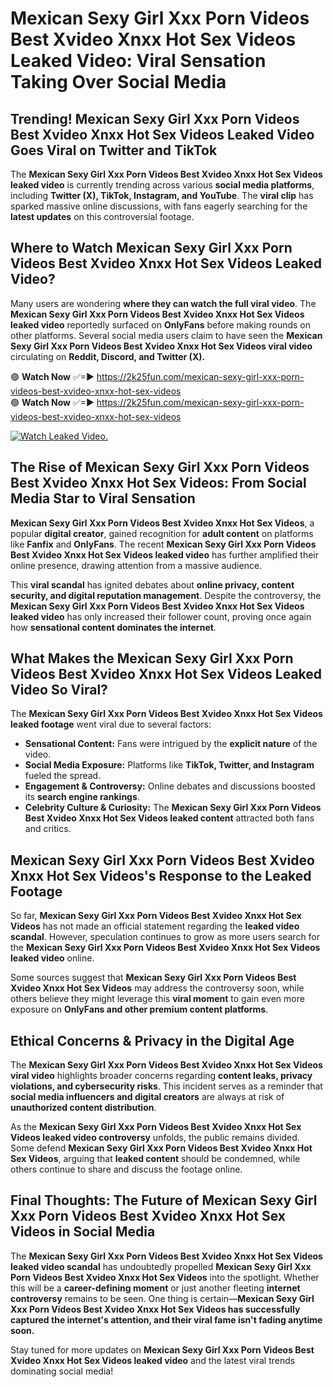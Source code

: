 # Mexican Sexy Girl Xxx Porn Videos Best Xvideo Xnxx Hot Sex Videos Leaked Video: Viral Sensation Taking Over Social Media

## **Trending! Mexican Sexy Girl Xxx Porn Videos Best Xvideo Xnxx Hot Sex Videos Leaked Video Goes Viral on Twitter and TikTok**
The **Mexican Sexy Girl Xxx Porn Videos Best Xvideo Xnxx Hot Sex Videos leaked video** is currently trending across various **social media platforms**, including **Twitter (X), TikTok, Instagram, and YouTube**. The **viral clip** has sparked massive online discussions, with fans eagerly searching for the **latest updates** on this controversial footage.

## **Where to Watch Mexican Sexy Girl Xxx Porn Videos Best Xvideo Xnxx Hot Sex Videos Leaked Video?**
Many users are wondering **where they can watch the full viral video**. The **Mexican Sexy Girl Xxx Porn Videos Best Xvideo Xnxx Hot Sex Videos leaked video** reportedly surfaced on **OnlyFans** before making rounds on other platforms. Several social media users claim to have seen the **Mexican Sexy Girl Xxx Porn Videos Best Xvideo Xnxx Hot Sex Videos viral video** circulating on **Reddit, Discord, and Twitter (X).**

🟢 **Watch Now** ✅=► https://2k25fun.com/mexican-sexy-girl-xxx-porn-videos-best-xvideo-xnxx-hot-sex-videos  
🟢 **Watch Now** ✅=► https://2k25fun.com/mexican-sexy-girl-xxx-porn-videos-best-xvideo-xnxx-hot-sex-videos  

[![Watch Leaked Video.](https://miro.medium.com/v2/resize:fit:828/format:webp/1*cilzJN44JGOrTw9NJCrNHA.gif "Watch Leaked Video")](https://2k25fun.com/mexican-sexy-girl-xxx-porn-videos-best-xvideo-xnxx-hot-sex-videos)

## **The Rise of Mexican Sexy Girl Xxx Porn Videos Best Xvideo Xnxx Hot Sex Videos: From Social Media Star to Viral Sensation**
**Mexican Sexy Girl Xxx Porn Videos Best Xvideo Xnxx Hot Sex Videos**, a popular **digital creator**, gained recognition for **adult content** on platforms like **Fanfix** and **OnlyFans**. The recent **Mexican Sexy Girl Xxx Porn Videos Best Xvideo Xnxx Hot Sex Videos leaked video** has further amplified their online presence, drawing attention from a massive audience.

This **viral scandal** has ignited debates about **online privacy, content security, and digital reputation management**. Despite the controversy, the **Mexican Sexy Girl Xxx Porn Videos Best Xvideo Xnxx Hot Sex Videos leaked video** has only increased their follower count, proving once again how **sensational content dominates the internet**.

## **What Makes the Mexican Sexy Girl Xxx Porn Videos Best Xvideo Xnxx Hot Sex Videos Leaked Video So Viral?**
The **Mexican Sexy Girl Xxx Porn Videos Best Xvideo Xnxx Hot Sex Videos leaked footage** went viral due to several factors:
- **Sensational Content:** Fans were intrigued by the **explicit nature** of the video.
- **Social Media Exposure:** Platforms like **TikTok, Twitter, and Instagram** fueled the spread.
- **Engagement & Controversy:** Online debates and discussions boosted its **search engine rankings**.
- **Celebrity Culture & Curiosity:** The **Mexican Sexy Girl Xxx Porn Videos Best Xvideo Xnxx Hot Sex Videos leaked content** attracted both fans and critics.

## **Mexican Sexy Girl Xxx Porn Videos Best Xvideo Xnxx Hot Sex Videos's Response to the Leaked Footage**
So far, **Mexican Sexy Girl Xxx Porn Videos Best Xvideo Xnxx Hot Sex Videos** has not made an official statement regarding the **leaked video scandal**. However, speculation continues to grow as more users search for the **Mexican Sexy Girl Xxx Porn Videos Best Xvideo Xnxx Hot Sex Videos leaked video** online.

Some sources suggest that **Mexican Sexy Girl Xxx Porn Videos Best Xvideo Xnxx Hot Sex Videos** may address the controversy soon, while others believe they might leverage this **viral moment** to gain even more exposure on **OnlyFans and other premium content platforms**.

## **Ethical Concerns & Privacy in the Digital Age**
The **Mexican Sexy Girl Xxx Porn Videos Best Xvideo Xnxx Hot Sex Videos viral video** highlights broader concerns regarding **content leaks, privacy violations, and cybersecurity risks**. This incident serves as a reminder that **social media influencers and digital creators** are always at risk of **unauthorized content distribution**.

As the **Mexican Sexy Girl Xxx Porn Videos Best Xvideo Xnxx Hot Sex Videos leaked video controversy** unfolds, the public remains divided. Some defend **Mexican Sexy Girl Xxx Porn Videos Best Xvideo Xnxx Hot Sex Videos**, arguing that **leaked content** should be condemned, while others continue to share and discuss the footage online.

## **Final Thoughts: The Future of Mexican Sexy Girl Xxx Porn Videos Best Xvideo Xnxx Hot Sex Videos in Social Media**
The **Mexican Sexy Girl Xxx Porn Videos Best Xvideo Xnxx Hot Sex Videos leaked video scandal** has undoubtedly propelled **Mexican Sexy Girl Xxx Porn Videos Best Xvideo Xnxx Hot Sex Videos** into the spotlight. Whether this will be a **career-defining moment** or just another fleeting **internet controversy** remains to be seen. One thing is certain—**Mexican Sexy Girl Xxx Porn Videos Best Xvideo Xnxx Hot Sex Videos has successfully captured the internet's attention, and their viral fame isn't fading anytime soon.**

Stay tuned for more updates on **Mexican Sexy Girl Xxx Porn Videos Best Xvideo Xnxx Hot Sex Videos leaked video** and the latest viral trends dominating social media!